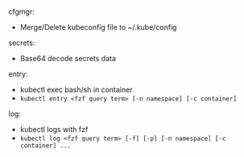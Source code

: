 cfgmgr:  
- Merge/Delete kubeconfig file to ~/.kube/config 
 
secrets:
- Base64 decode secrets data

entry:
- kubectl exec bash/sh in container
- `kubectl entry <fzf query term> [-n namespace] [-c container]`

log:
- kubectl logs with fzf
- `kubectl log <fzf query term> [-f] [-p] [-n namespace] [-c container] ...`